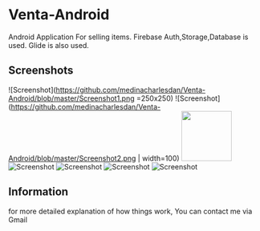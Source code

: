 # Venta-Android
Android Application For selling items.
Firebase Auth,Storage,Database is used.
Glide is also used.

## Screenshots
![Screenshot](https://github.com/medinacharlesdan/Venta-Android/blob/master/Screenshot1.png =250x250) 
![Screenshot](https://github.com/medinacharlesdan/Venta-Android/blob/master/Screenshot2.png | width=100) 
<img src="https://github.com/medinacharlesdan/Venta-Android/blob/master/Screenshot2.png" width="100">
![Screenshot](Screenshot4.png)
![Screenshot](Screenshot5.png)
![Screenshot](Screenshot6.png)
![Screenshot](Screenshot7.png)

## Information
for more detailed explanation of how things work, You can contact me via Gmail
